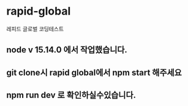 # rapid-global

레피드 글로벌 코딩테스트

## node v 15.14.0 에서 작업했습니다.

## git clone시 rapid global에서 npm start 해주세요

## npm run dev 로 확인하실수있습니다.
